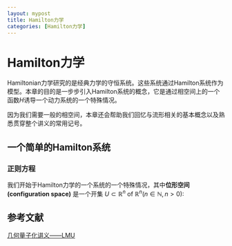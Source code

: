 ```yaml
---
layout: mypost
title: Hamilton力学
categories: [Hamilton力学]
---
```


# Hamilton力学
Hamiltonian力学研究的是经典力学的守恒系统。这些系统通过Hamilton系统作为模型。本章的目的是一步步引入Hamilton系统的概念，它是通过相空间上的一个函数$H$诱导一个动力系统的一个特殊情况。

因为我们需要一般的相空间，本章还会帮助我们回忆与流形相关的基本概念以及熟悉贯穿整个讲义的常用记号。

## 一个简单的Hamilton系统
### 正则方程
我们开始于Hamilton力学的一个系统的一个特殊情况，其中**位形空间(configuration space)** 是一个开集 $U\subset \mathbb{R}^{n}$ of $\mathbb{R}^{n} (n\in\mathbb{N}, n>0):$
## 参考文献
[几何量子化讲义——LMU]("https://www.mathematik.uni-muenchen.de/~schotten/GEQ/GEQ.pdf")
